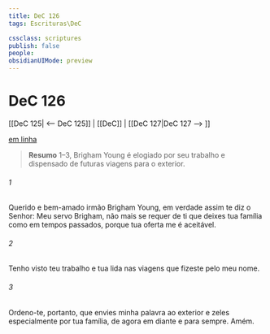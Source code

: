 ```yaml
---
title: DeC 126
tags: Escrituras\DeC

cssclass: scriptures
publish: false
people:
obsidianUIMode: preview
---
```


# DeC 126
[[DeC 125| <-- DeC 125]] | [[DeC]] | [[DeC 127|DeC 127 --> ]]

[em linha](https://churchofjesuschrist.org/study/scriptures/dc-testament/dc/126?lang=por)

> __Resumo__
1–3, Brigham Young é elogiado por seu trabalho e dispensado de futuras viagens para o exterior.

###### 1 
Querido e bem-amado irmão Brigham Young, em verdade assim te diz o Senhor: Meu servo Brigham, não mais se requer de ti que deixes tua família como em tempos passados, porque tua oferta me é aceitável.

###### 2 
Tenho visto teu trabalho e tua lida nas viagens que fizeste pelo meu nome.

###### 3 
Ordeno-te, portanto, que envies minha palavra ao exterior e zeles especialmente por tua família, de agora em diante e para sempre. Amém.

